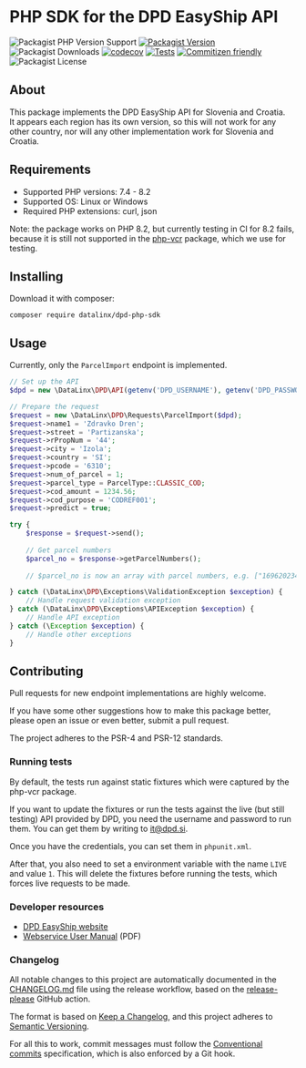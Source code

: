# PHP SDK for the DPD EasyShip API

![Packagist PHP Version Support](https://img.shields.io/packagist/php-v/datalinx/dpd-php-sdk)
[![Packagist Version](https://img.shields.io/packagist/v/datalinx/dpd-php-sdk)](https://packagist.org/packages/datalinx/dpd-php-sdk)
![Packagist Downloads](https://img.shields.io/packagist/dt/datalinx/dpd-php-sdk)
[![codecov](https://codecov.io/gh/DataLinx/DPD-PHP-SDK/branch/master/graph/badge.svg?token=0NKRZC1TZL)](https://codecov.io/gh/DataLinx/DPD-PHP-SDK)
[![Tests](https://github.com/DataLinx/DPD-PHP-SDK/actions/workflows/run-tests.yml/badge.svg)](https://github.com/DataLinx/DPD-PHP-SDK/actions/workflows/run-tests.yml)
[![Commitizen friendly](https://img.shields.io/badge/commitizen-friendly-brightgreen.svg)](http://commitizen.github.io/cz-cli/)
![Packagist License](https://img.shields.io/packagist/l/datalinx/dpd-php-sdk)

## About
This package implements the DPD EasyShip API for Slovenia and Croatia.  
It appears each region has its own version, so this will not work for any other country, nor will any other implementation work for Slovenia and Croatia.

## Requirements
- Supported PHP versions: 7.4 - 8.2
- Supported OS: Linux or Windows
- Required PHP extensions: curl, json

Note: the package works on PHP 8.2, but currently testing in CI for 8.2 fails, because it is still not supported in the [php-vcr](https://php-vcr.github.io/) package, which we use for testing.

## Installing
Download it with composer:
```shell
composer require datalinx/dpd-php-sdk
````

## Usage
Currently, only the `ParcelImport` endpoint is implemented.

```php
// Set up the API
$dpd = new \DataLinx\DPD\API(getenv('DPD_USERNAME'), getenv('DPD_PASSWORD'), getenv('DPD_COUNTRY_CODE'));

// Prepare the request
$request = new \DataLinx\DPD\Requests\ParcelImport($dpd);
$request->name1 = 'Zdravko Dren';
$request->street = 'Partizanska';
$request->rPropNum = '44';
$request->city = 'Izola';
$request->country = 'SI';
$request->pcode = '6310';
$request->num_of_parcel = 1;
$request->parcel_type = ParcelType::CLASSIC_COD;
$request->cod_amount = 1234.56;
$request->cod_purpose = 'CODREF001';
$request->predict = true;

try {
    $response = $request->send();
    
    // Get parcel numbers
    $parcel_no = $response->getParcelNumbers();
    
    // $parcel_no is now an array with parcel numbers, e.g. ["16962023438943"]

} catch (\DataLinx\DPD\Exceptions\ValidationException $exception) {
    // Handle request validation exception
} catch (\DataLinx\DPD\Exceptions\APIException $exception) {
    // Handle API exception
} catch (\Exception $exception) {
    // Handle other exceptions
}
```

## Contributing
Pull requests for new endpoint implementations are highly welcome.

If you have some other suggestions how to make this package better, please open an issue or even better, submit a pull request.

The project adheres to the PSR-4 and PSR-12 standards.

### Running tests
By default, the tests run against static fixtures which were captured by the php-vcr package.

If you want to update the fixtures or run the tests against the live (but still testing) API provided by DPD, you need the username and password to run them. You can get them by writing to it@dpd.si.

Once you have the credentials, you can set them in `phpunit.xml`.

After that, you also need to set a environment variable with the name `LIVE` and value `1`. This will delete the fixtures before running the tests, which forces live requests to be made.

### Developer resources
* [DPD EasyShip website](https://easyship.si/login)
* [Webservice User Manual](https://drive.google.com/file/d/1UsbTv-dp7fOdPJwExqo5iyB1ngTnx4Rn/view?usp=share_link) (PDF)

### Changelog
All notable changes to this project are automatically documented in the [CHANGELOG.md](CHANGELOG.md) file using the release workflow, based on the [release-please](https://github.com/googleapis/release-please) GitHub action.

The format is based on [Keep a Changelog](https://keepachangelog.com/en/1.0.0/),
and this project adheres to [Semantic Versioning](https://semver.org/spec/v2.0.0.html).

For all this to work, commit messages must follow the [Conventional commits](https://www.conventionalcommits.org/) specification, which is also enforced by a Git hook. 
